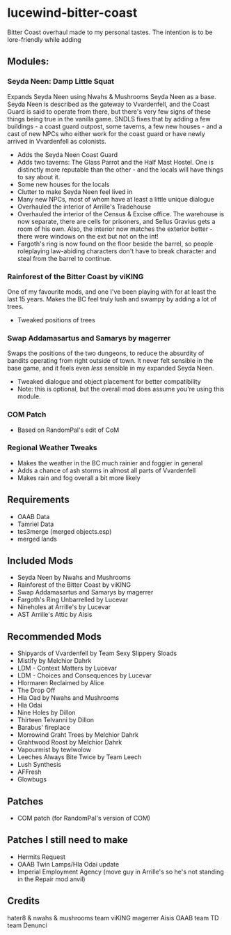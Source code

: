 # lucewind-bitter-coast
Bitter Coast overhaul made to my personal tastes. The intention is to be lore-friendly while adding 

## Modules:

### Seyda Neen: Damp Little Squat
Expands Seyda Neen using Nwahs & Mushrooms Seyda Neen as a base. Seyda Neen is described as the gateway to Vvardenfell, and the Coast Guard is said to operate from there, but there's very few signs of these things being true in the vanilla game. SNDLS fixes that by adding a few buildings - a coast guard outpost, some taverns, a few new houses - and a cast of new NPCs who either work for the coast guard or have newly arrived in Vvardenfell as colonists. 

* Adds the Seyda Neen Coast Guard
* Adds two taverns: The Glass Parrot and the Half Mast Hostel. One is distinctly more reputable than the other - and the locals will have things to say about it.
* Some new houses for the locals
* Clutter to make Seyda Neen feel lived in
* Many new NPCs, most of whom have at least a little unique dialogue
* Overhauled the interior of Arrille's Tradehouse
* Overhauled the interior of the Census & Excise office. The warehouse is now separate, there are cells for prisoners, and Sellus Gravius gets a room of his own. Also, the interior now matches the exterior better - there were windows on the ext but not on the int!
* Fargoth's ring is now found on the floor beside the barrel, so people roleplaying law-abiding characters don't have to break character and steal from the barrel to continue.

### Rainforest of the Bitter Coast by viKING
One of my favourite mods, and one I've been playing with for at least the last 15 years. Makes the BC feel truly lush and swampy by adding a lot of trees.

* Tweaked positions of trees

### Swap Addamasartus and Samarys by magerrer
Swaps the positions of the two dungeons, to reduce the absurdity of bandits operating from right outside of town. It never felt sensible in the base game, and it feels even *less* sensible in my expanded Seyda Neen. 

* Tweaked dialogue and object placement for better compatibility
* Note: this is optional, but the overall mod does assume you're using this module.

### COM Patch
* Based on RandomPal's edit of CoM

### Regional Weather Tweaks
* Makes the weather in the BC much rainier and foggier in general
* Adds a chance of ash storms in almost all parts of Vvardenfell
* Makes rain and fog overall a bit more likely

## Requirements
* OAAB Data
* Tamriel Data
* tes3merge (merged objects.esp)
* merged lands

## Included Mods
* Seyda Neen by Nwahs and Mushrooms
* Rainforest of the Bitter Coast by viKING
* Swap Addamasartus and Samarys by magerrer
* Fargoth's Ring Unbarrelled by Lucevar
* Nineholes at Arrille's by Lucevar
* AST Arrille's Attic by Aisis

## Recommended Mods
* Shipyards of Vvardenfell by Team Sexy Slippery Sloads
* Mistify by Melchior Dahrk
* LDM - Context Matters by Lucevar
* LDM - Choices and Consequences by Lucevar 
* Hlormaren Reclaimed by Alice
* The Drop Off
* Hla Oad by Nwahs and Mushrooms
* Hla Odai
* Nine Holes by Dillon
* Thirteen Telvanni by Dillon
* Barabus' fireplace
* Morrowind Graht Trees by Melchior Dahrk
* Grahtwood Roost by Melchior Dahrk
* Vapourmist by tewlwolow
* Leeches Always Bite Twice by Team Leech
* Lush Synthesis
* AFFresh
* Glowbugs

## Patches
* COM patch (for RandomPal's version of COM)

## Patches I still need to make
* Hermits Request
* OAAB Twin Lamps/Hla Odai update
* Imperial Employment Agency (move guy in Arrille's so he's not standing in the Repair mod anvil)

## Credits
hater8 & nwahs & mushrooms team
viKING
magerrer
Aisis
OAAB team
TD team
Denunci
